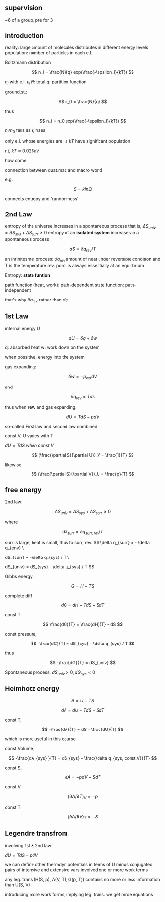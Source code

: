 ## supervision

~6 of a group, pre for 3

## introduction

reality: large amount of molecules distributes in different energy levels
population: number of particles in each e.l.

Boltzmann distribution

$$
n_i = \frac{N}{q} exp(\frac{-\epsilon_i}{kT})
$$

$n_i$ with e.l. $\epsilon_i$
$N$: total
$q$: partition function

ground.st.: 

$$
n_0 = \frac{N}{q}
$$

thus

$$
n_i = n_0 exp(\frac{-\epsilon_i}{kT})
$$

$n_i / n_0$ falls as $\epsilon_i$ rises

only e.l. whose energies are $\le kT$ have significant population

r.t, $kT \approx 0.026 eV$

how come

connection between quat.mac and macro world

e.g.

$$
S = kln\Omega
$$

connects entropy and 'randomness'

## 2nd Law

entropy of the universe increases in a spontaneous process
that is, $\Delta S_{univ} = \Delta S_{sys} + \Delta S_{surr} \ge 0$
entropy of an **isolated system** increases in a spontaneous process

$$
dS = \delta q_{rev} / T
$$

an infinitesmal process:
$\delta q_{rev}$ amount of heat under reversible condition and T is the temperature
rev. porc. is always essentially at an equilibrium

Entropy: **state funtion**

path function (heat, work): path-dependent
state function: path-independent

that's why $\delta q_{rev}$ rather than $dq$

## 1st Law

internal energy U

$$
dU = \delta q + \delta w
$$

q: absorbed heat
w: work down on the system

when possitive, energy into the system

gas expanding:

$$
\delta w = -p_{ext}dV
$$

and 

$$
\delta q_{rev} = Tds
$$

thus when **rev.** and gas expanding:

$$
dU = TdS - pdV
$$

so-called First law and second law combined 

const V, U varies with T

$dU = TdS~when~const~V$

$$
(\frac{\partial S}{\partial U})_V = \frac{1}{T}
$$

likewise

$$
(\frac{\partial S}{\partial V})_U = \frac{p}{T}
$$

## free energy

2nd law: 

$$
\Delta S_{univ} = \Delta S_{sys} + \Delta S_{surr} \ge 0
$$

where

$$
dS_{surr} = \delta q_{surr, rev} / T
$$

surr is large, heat is small, thus to surr, rev.
$$
\delta q_{surr} = - \delta q_{env} \\

dS_{surr} = -\delta q_{sys} / T \\

dS_{univ} = dS_{sys} - \delta q_{sys} / T
$$

Gibbs energy :

$$
G = H-TS
$$

complete diff

$$
dG = dH - TdS - SdT
$$

const T

$$
\frac{dG}{T} = \frac{dH}{T} - dS
$$

const pressure, 

$$
-\frac{dG}{T} = dS_{sys} - \delta q_{sys} / T
$$

thus 

$$
-\frac{dG}{T} = dS_{univ}
$$

Spontaneous process, $dS_{univ} > 0, dG_{sys} < 0$

## Helmhotz energy

$$
A = U - TS
$$

$$
dA = dU - TdS - SdT
$$

const T,

$$
-\frac{dA}{T} = dS - \frac{dU}{T}
$$

which is more useful in this course

const Volume,

$$
-\frac{dA_{sys} }{T} = dS_{sys} - \frac{\delta q_{sys, const.V}}{T}
$$

const S,

$$
dA = -pdV - SdT
$$

const V

$$
(\partial A / \partial T)_V = -p
$$

const T

$$
(\partial A / \partial V)_T = -S
$$

## Legendre transfrom

involving 1st & 2nd law:

$dU = TdS - pdV$

we can define other thermdyn potentials in terms of U minus conjugated pairs of intensive and extensice vars involved one or more work terms

any leg. trans (H(S, p), A(V, T), G(p, T)) contains no more or less information than U(S, V)

introducing more work forms, implying leg. trans. we get mroe equations
